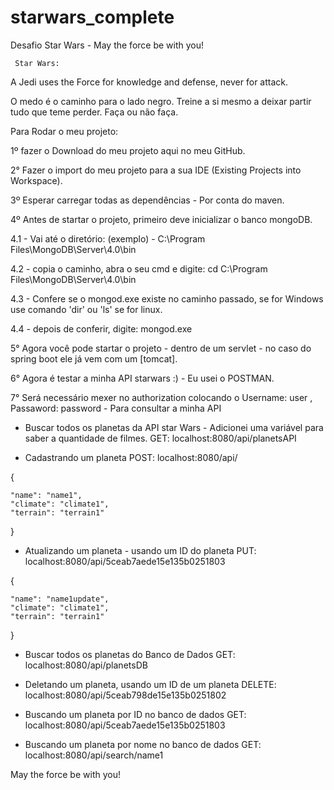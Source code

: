# starwars_complete
Desafio Star Wars - May the force be with you!

     Star Wars:
	 
A Jedi uses the Force for knowledge and defense, never for attack.	 

O medo é o caminho para o lado negro. Treine a si mesmo a deixar partir tudo que teme perder. Faça ou não faça.

Para Rodar o meu projeto:

1º fazer o Download do meu projeto aqui no meu GitHub.

2° Fazer o import do meu projeto para a sua IDE  (Existing Projects into Workspace).

3º Esperar carregar todas as dependências - Por conta do maven.

4º Antes de startar o projeto, primeiro deve inicializar o banco mongoDB.

4.1 - Vai até o diretório: (exemplo) -  C:\Program Files\MongoDB\Server\4.0\bin 

4.2 - copia o caminho, abra o seu cmd e digite: cd C:\Program Files\MongoDB\Server\4.0\bin

4.3 - Confere se o mongod.exe existe no caminho passado, se for Windows use comando 'dir' ou 'ls' se for linux.

4.4 - depois de conferir, digite: mongod.exe 

5° Agora você pode startar o projeto - dentro de um servlet - no caso do spring boot ele já vem com um [tomcat].

6° Agora é testar a minha API starwars :) - Eu usei o POSTMAN.

7° Será necessário mexer no authorization colocando o Username: user , Passaword: password - Para consultar a minha API

- Buscar todos os planetas da API star Wars -  Adicionei uma variável para saber a quantidade de filmes. 
GET: localhost:8080/api/planetsAPI

- Cadastrando um planeta
POST: localhost:8080/api/

{
	
	"name": "name1",
	"climate": "climate1",
	"terrain": "terrain1"
	
}


- Atualizando um planeta - usando um ID do planeta
PUT: localhost:8080/api/5ceab7aede15e135b0251803

{
	
	"name": "name1update",
	"climate": "climate1",
	"terrain": "terrain1"
	
}

- Buscar todos os planetas do Banco de Dados
GET: localhost:8080/api/planetsDB

- Deletando um planeta, usando um ID de um planeta
DELETE: localhost:8080/api/5ceab798de15e135b0251802

- Buscando um planeta por ID no banco de dados
GET: localhost:8080/api/5ceab7aede15e135b0251803

- Buscando um planeta por nome no banco de dados
GET: localhost:8080/api/search/name1


May the force be with you!
 
